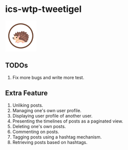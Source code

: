 # ics-wtp-tweetigel


<img src="tweetigel-frontend/public/tweetigel_logo.png" alt="Tweetigel Logo" width="100"/>

## TODOs
1. Fix more bugs and write more test.
## Extra Feature
1. Unliking posts.
2. Managing one's own user profile.
3. Displaying user profile of another user.
4. Presenting the timelines of posts as a paginated view.
5. Deleting one's own posts.
6. Commenting on posts.
7. Tagging posts using a hashtag mechanism.
8. Retrieving posts based on hashtags.
